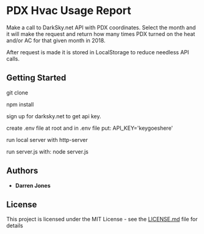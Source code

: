 # PDX Hvac Usage Report

Make a call to DarkSky.net API with PDX coordinates. Select the month and it will make the request and return how many times PDX turned on the heat and/or AC for that given month in 2018.

After request is made it is stored in LocalStorage to reduce needless API calls. 

## Getting Started

git clone

npm install

sign up for darksky.net to get api key. 

create .env file at root and in .env file put: API_KEY='keygoeshere'

run local server with http-server

run server.js with: node server.js

## Authors

* **Darren Jones** 

## License

This project is licensed under the MIT License - see the [LICENSE.md](LICENSE.md) file for details


